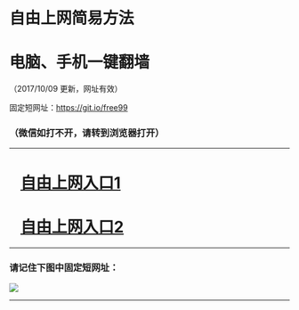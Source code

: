 ﻿# 自由上网简易方法

# 电脑、手机一键翻墙

（2017/10/09 更新，网址有效）

固定短网址：https://git.io/free99

### （微信如打不开，请转到浏览器打开）


***





# &nbsp;&nbsp; <a href="http://ft537423690.fwq-tz-1001.info/fwqtz01.html?t=100900130433 " target="_blank">自由上网入口1</a>
# &nbsp;&nbsp; <a href="http://ft228388157.fwq-tz-1002.info/fwqtz02.html?t=100900128625 " target="_blank">自由上网入口2</a>
***

### 请记住下图中固定短网址：

<img src="https://s3-us-west-2.amazonaws.com/fwq-1001/yjfq-20170905okok.png" /> 


***

